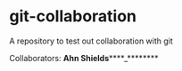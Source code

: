 # git-collaboration

A repository to test out collaboration with git

Collaborators: **Ahn Shields******\_********
